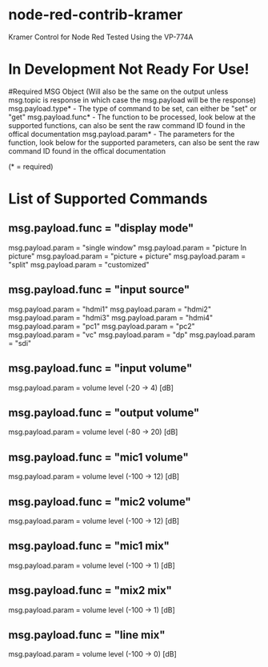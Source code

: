 # node-red-contrib-kramer
Kramer Control for Node Red
Tested Using the VP-774A

# In Development Not Ready For Use!


#Required MSG Object (Will also be the same on the output unless msg.topic is response in which case the msg.payload will be the response)
msg.payload.type* - The type of command to be set, can either be "set" or "get"
msg.payload.func* - The function to be processed, look below at the supported functions, can also be sent the raw command ID found in the offical documentation
msg.payload.param* - The parameters for the function, look below for the supported parameters, can also be sent the raw command ID found in the offical documentation

(* = required)

# List of Supported Commands
## msg.payload.func = "display mode"
msg.payload.param = "single window"
msg.payload.param = "picture In picture"
msg.payload.param = "picture + picture"
msg.payload.param = "split"
msg.payload.param = "customized"
## msg.payload.func = "input source"
msg.payload.param = "hdmi1"
msg.payload.param = "hdmi2"
msg.payload.param = "hdmi3"
msg.payload.param = "hdmi4"
msg.payload.param = "pc1"
msg.payload.param = "pc2"
msg.payload.param = "vc"
msg.payload.param = "dp"
msg.payload.param = "sdi"
## msg.payload.func = "input volume"
msg.payload.param = volume level (-20 -> 4) [dB]
## msg.payload.func = "output volume"
msg.payload.param = volume level (-80 -> 20) [dB]
## msg.payload.func = "mic1 volume"
msg.payload.param = volume level (-100 -> 12) [dB]
## msg.payload.func = "mic2 volume"
msg.payload.param = volume level (-100 -> 12) [dB]
## msg.payload.func = "mic1 mix"
msg.payload.param = volume level (-100 -> 1) [dB]
## msg.payload.func = "mix2 mix"
msg.payload.param = volume level (-100 -> 1) [dB]
## msg.payload.func = "line mix"
msg.payload.param = volume level (-100 -> 0) [dB]